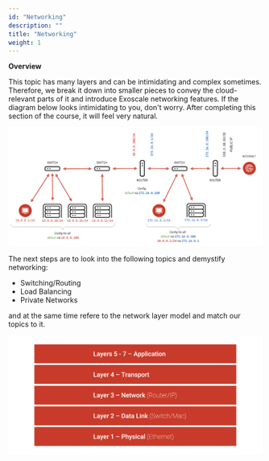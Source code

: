 ```yaml
---
id: "Networking"
description: ""
title: "Networking"
weight: 1
---
```


**Overview**

This topic has many layers and can be intimidating and complex sometimes. Therefore, we break it down into smaller pieces to convey the cloud-relevant parts of it and introduce Exoscale networking features. If the diagram below looks intimidating to you, don't worry. After completing this section of the course, it will feel very natural.

![networking](networking.png)

The next steps are to look into the following topics and demystify networking:

- Switching/Routing
- Load Balancing
- Private Networks

and at the same time refere to the network layer model and match our topics to it.

![network-layers](network-layers.png)
